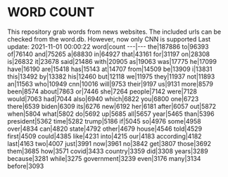 # WORD COUNT
This repository grab words from news websites. The included urls can be checked from the word.db.
However, now only CNN is supported
Last update: 2021-11-01 00:00:22
word|count
---|---
the|187886
to|96393
of|76140
and|75265
a|68830
in|64927
that|43161
for|31197
on|28308
is|26832
it|23678
said|21486
with|20905
as|19063
was|17775
he|17099
have|16190
are|15418
has|15143
at|14707
from|14509
be|13909
i|13831
this|13492
by|13382
his|12460
but|12118
we|11975
they|11937
not|11893
an|11563
who|10949
cnn|10016
will|9753
their|9197
us|9131
more|8579
been|8574
about|7863
or|7446
she|7264
people|7142
were|7128
would|7063
had|7044
also|6940
which|6822
you|6800
one|6723
there|6539
biden|6309
its|6276
new|6192
her|6181
after|6057
out|5872
when|5804
what|5802
do|5692
up|5685
all|5657
year|5465
than|5396
president|5362
time|5282
trump|5186
if|5045
so|4976
some|4958
over|4834
can|4820
state|4792
other|4679
house|4546
told|4529
first|4509
could|4385
like|4231
into|4215
our|4183
according|4182
last|4163
two|4007
just|3991
now|3961
no|3842
get|3807
those|3692
them|3685
how|3571
covid|3433
country|3359
did|3308
years|3289
because|3281
while|3275
government|3239
even|3176
many|3134
before|3093
